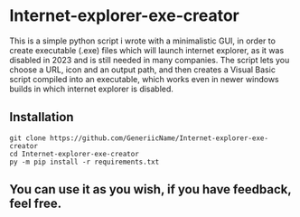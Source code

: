 # Internet-explorer-exe-creator
This is a simple python script i wrote with a minimalistic GUI, in order to create executable (.exe) files which will launch internet explorer, as it was disabled in 2023 and is still needed in many companies.
The script lets you choose a URL, icon and an output path, and then creates a Visual Basic script compiled into an executable, which works even in newer windows builds in which internet explorer is disabled.

## Installation

```batch
git clone https://github.com/GeneriicName/Internet-explorer-exe-creator
cd Internet-explorer-exe-creator
py -m pip install -r requirements.txt
```

## You can use it as you wish, if you have feedback, feel free.
